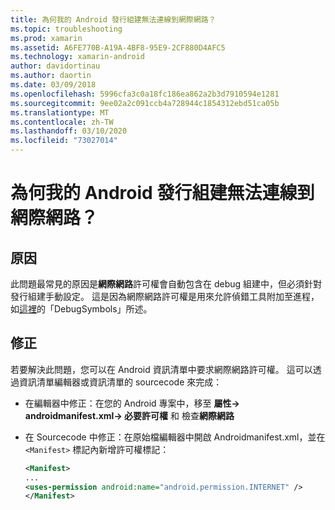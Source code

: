 ```yaml
---
title: 為何我的 Android 發行組建無法連線到網際網路？
ms.topic: troubleshooting
ms.prod: xamarin
ms.assetid: A6FE770B-A19A-4BF8-95E9-2CF880D4AFC5
ms.technology: xamarin-android
author: davidortinau
ms.author: daortin
ms.date: 03/09/2018
ms.openlocfilehash: 5996cfa3c0a18fc186ea862a2b3d7910594e1281
ms.sourcegitcommit: 9ee02a2c091ccb4a728944c1854312ebd51ca05b
ms.translationtype: MT
ms.contentlocale: zh-TW
ms.lasthandoff: 03/10/2020
ms.locfileid: "73027014"
---
```

# <a name="why-cant-my-android-release-build-connect-to-the-internet"></a>為何我的 Android 發行組建無法連線到網際網路？

## <a name="cause"></a>原因

此問題最常見的原因是**網際網路**許可權會自動包含在 debug 組建中，但必須針對發行組建手動設定。 這是因為網際網路許可權是用來允許偵錯工具附加至進程，如[這裡](~/android/deploy-test/building-apps/build-process.md)的「DebugSymbols」所述。

## <a name="fix"></a>修正

若要解決此問題，您可以在 Android 資訊清單中要求網際網路許可權。 這可以透過資訊清單編輯器或資訊清單的 sourcecode 來完成：

- 在編輯器中修正：在您的 Android 專案中，移至 **屬性-> androidmanifest.xml-> 必要許可權** 和 檢查**網際網路**

- 在 Sourcecode 中修正：在原始檔編輯器中開啟 Androidmanifest.xml，並在 `<Manifest>` 標記內新增許可權標記：

    ```xml
    <Manifest>
    ...
    <uses-permission android:name="android.permission.INTERNET" />
    </Manifest>
    ```
